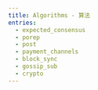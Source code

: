 ```yaml
---
title: Algorithms - 算法
entries:
  - expected_consensus
  - porep
  - post
  - payment_channels
  - block_sync
  - gossip_sub
  - crypto
---
```

